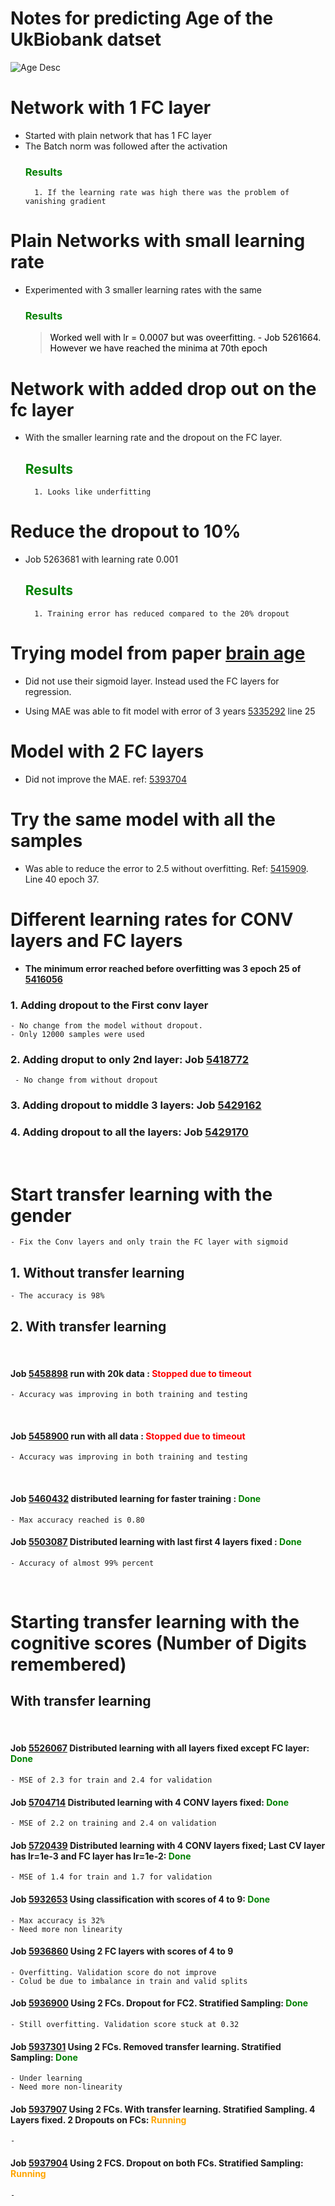 # Notes for predicting Age of the UkBiobank datset

![Age Desc](images/age_description.png) 

# Network with 1 FC layer 
- Started with plain network that has 1 FC layer
- The Batch norm was followed after the activation
    ### <span style = 'color: green'> Results </span>
        1. If the learning rate was high there was the problem of vanishing gradient

# Plain Networks with small learning rate
- Experimented with 3 smaller learning rates with the same 
    
    ### <span style = 'color: green'> Results </span>
    
    > <span style = 'color: black'> Worked well with lr = 0.0007 but was oveerfitting. - Job 5261664. However we have reached the minima at 70th epoch <span>

# Network with added drop out on the fc layer
- With the smaller learning rate and the dropout on the FC layer.
    ## <span style = 'color: green'> Results </span>
        1. Looks like underfitting 

# Reduce the dropout to 10% 

- Job 5263681 with learning rate 0.001 
    ## <span style = 'color: green'> Results </span>
        1. Training error has reduced compared to the 20% dropout   


# Trying model from paper [brain age](https://www.ncbi.nlm.nih.gov/pmc/articles/PMC7610710/)

- Did not use their sigmoid layer. Instead used the FC layers for regression.

- Using MAE was able to fit model with error of 3 years [5335292](out5335292.out) line 25


# Model with 2 FC layers
- Did not improve the MAE. ref: [5393704](out5393704.out)


# Try the same model with all the samples
- Was able to reduce the error to 2.5 without overfitting. Ref: [5415909](out5415909.out). Line 40 epoch 37.

# Different learning rates for CONV layers and FC layers

- <b> The minimum error reached before overfitting was 3 epoch 25 of [5416056](out5416056.out) </b>

### 1. Adding dropout to the First conv layer
    - No change from the model without dropout. 
    - Only 12000 samples were used

### 2. Adding droput to only 2nd layer: Job [5418772](out5418772.out)
     - No change from without dropout

### 3. Adding dropout to middle 3 layers: Job [5429162](out5429162.out)

### 4. Adding dropout to all the layers: Job [5429170](out5429170.out)

<br>


# Start transfer learning with the gender
    - Fix the Conv layers and only train the FC layer with sigmoid

## 1. Without transfer learning 
    - The accuracy is 98%

## 2. With transfer learning
<br> 

#### Job [5458898](out5458898.out) run with 20k data : <span style = 'color:red'> Stopped due to timeout </span>
    - Accuracy was improving in both training and testing

<br>

#### Job [5458900](out5458900.out) run with all data : <span style = 'color:red'> Stopped due to timeout </span>
    - Accuracy was improving in both training and testing

<br/>

#### Job [5460432](out5460432.out) distributed learning for faster training : <span style = 'color:green'> Done </span>
    - Max accuracy reached is 0.80

#### Job [5503087](gpu4_5503087.txt) Distributed learning with last first 4 layers fixed : <span style='color:green;font-weight: bold;'> Done </span> 
    - Accuracy of almost 99% percent

<br/>

# Starting transfer learning with the cognitive scores (Number of Digits remembered)

## With transfer learning 

<br>

#### Job [5526067](gpu4_5526067.txt) Distributed learning with all layers fixed except FC layer: <span style='color:green;font-weight: bold;'> Done </span>
    - MSE of 2.3 for train and 2.4 for validation

#### Job [5704714](gpu4_5704714.txt) Distributed learning with 4 CONV layers fixed: <span style="color:green; font-weight: bold"> Done </span> 
    - MSE of 2.2 on training and 2.4 on validation

#### Job [5720439](gpu4_5720439.txt) Distributed learning with 4 CONV layers fixed; Last CV layer has lr=1e-3 and FC layer has lr=1e-2: <span style="color:Green; font-weight: bold"> Done </span> 
    - MSE of 1.4 for train and 1.7 for validation

#### Job [5932653](gpu4_5932653.txt) Using classification with scores of 4 to 9:  <span style="color:Green; font-weight: bold"> Done
    - Max accuracy is 32%
    - Need more non linearity

#### Job [5936860](gpu4_5936860.txt) Using 2 FC layers with scores of 4 to 9
    - Overfitting. Validation score do not improve
    - Colud be due to imbalance in train and valid splits

#### Job [5936900](gpu4_5936900.txt) Using 2 FCs. Dropout for FC2. Stratified Sampling: <span style="color:Green; font-weight: bold"> Done
    - Still overfitting. Validation score stuck at 0.32

#### Job [5937301](gpu4_5937206.txt) Using 2 FCs. Removed transfer learning. Stratified Sampling: <span style="color:Green; font-weight: bold"> Done
    - Under learning
    - Need more non-linearity

#### Job [5937907](gpu4_5937907.txt) Using 2 FCs. With transfer learning. Stratified Sampling. 4 Layers fixed. 2 Dropouts on FCs: <span style="color:Orange; font-weight: bold"> Running
    - 

#### Job [5937904](gpu4_5937904.txt) Using 2 FCS. Dropout on both FCs. Stratified Sampling: <span style="color:Orange; font-weight: bold"> Running
    - 
